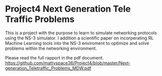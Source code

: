 # Project4 Next Generation Tele Traffic Problems

This is a project with the purpose to learn to simulate networking protocols using the NS-3 simulator. I addition a scientific paper on incorperating RL Machine Learning tools into the NS-3 enviroment to optimize and solve problems within the networking environment.

Please read the full rapport in the pdf document. https://github.com/mattyspace36/Project4/blob/master/Next-generation_Teletraffic_Problems_MDW.pdf

